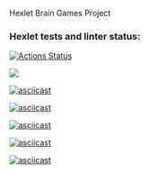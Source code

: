 Hexlet Brain Games Project
### Hexlet tests and linter status:
[![Actions Status](https://github.com/MaxKtv/python-project-49/actions/workflows/hexlet-check.yml/badge.svg)](https://github.com/MaxKtv/python-project-49/actions)

<a href="https://codeclimate.com/github/MaxKtv/python-project-49/maintainability"><img src="https://api.codeclimate.com/v1/badges/107a15731a1ffe0766fa/maintainability" /></a>

[![asciicast](https://asciinema.org/a/2sbk6muZk7BQCXt13IyfcWfib.svg)](https://asciinema.org/a/2sbk6muZk7BQCXt13IyfcWfib)

[![asciicast](https://asciinema.org/a/K9SYt8y6JZF3q7SA9I9BLmvX0.svg)](https://asciinema.org/a/K9SYt8y6JZF3q7SA9I9BLmvX0)

[![asciicast](https://asciinema.org/a/e6ilv5tW53uKQSKVnKAePLivI.svg)](https://asciinema.org/a/e6ilv5tW53uKQSKVnKAePLivI)

[![asciicast](https://asciinema.org/a/LMtImohzp5kr2kK6z5YohrtoO.svg)](https://asciinema.org/a/LMtImohzp5kr2kK6z5YohrtoO)

[![asciicast](https://asciinema.org/a/5vNR7aTkpPyK4v4pPefRAYwec.svg)](https://asciinema.org/a/5vNR7aTkpPyK4v4pPefRAYwec)